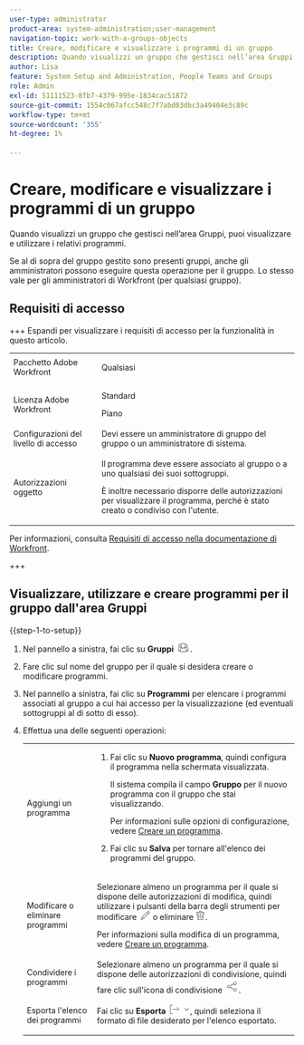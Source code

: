 ```yaml
---
user-type: administrator
product-area: system-administration;user-management
navigation-topic: work-with-a-groups-objects
title: Creare, modificare e visualizzare i programmi di un gruppo
description: Quando visualizzi un gruppo che gestisci nell’area Gruppi, puoi visualizzare e utilizzare i relativi programmi.
author: Lisa
feature: System Setup and Administration, People Teams and Groups
role: Admin
exl-id: 51111523-8fb7-4379-995e-1834cac51872
source-git-commit: 1554c067afcc548c7f7abd03dbc3a49404e3c89c
workflow-type: tm+mt
source-wordcount: '355'
ht-degree: 1%

---
```


# Creare, modificare e visualizzare i programmi di un gruppo

Quando visualizzi un gruppo che gestisci nell’area Gruppi, puoi visualizzare e utilizzare i relativi programmi.

Se al di sopra del gruppo gestito sono presenti gruppi, anche gli amministratori possono eseguire questa operazione per il gruppo. Lo stesso vale per gli amministratori di Workfront (per qualsiasi gruppo).

## Requisiti di accesso

+++ Espandi per visualizzare i requisiti di accesso per la funzionalità in questo articolo.

<table style="table-layout:auto"> 
 <col> 
 <col> 
 <tbody> 
  <tr> 
   <td>Pacchetto Adobe Workfront</td> 
   <td><p>Qualsiasi</p></td> 
  </tr> 
  <tr> 
   <td>Licenza Adobe Workfront</td> 
   <td><p>Standard</p>
       <p>Piano</p></td>
  </tr>
  <tr> 
   <td>Configurazioni del livello di accesso</td> 
   <td>Devi essere un amministratore di gruppo del gruppo o un amministratore di sistema.</td>
  </tr>
  <tr> 
   <td>Autorizzazioni oggetto</td>
   <td> <p>Il programma deve essere associato al gruppo o a uno qualsiasi dei suoi sottogruppi.</p> <p>È inoltre necessario disporre delle autorizzazioni per visualizzare il programma, perché è stato creato o condiviso con l'utente.</p></td> 
  </tr> 
 </tbody> 
</table>

Per informazioni, consulta [Requisiti di accesso nella documentazione di Workfront](/help/quicksilver/administration-and-setup/add-users/access-levels-and-object-permissions/access-level-requirements-in-documentation.md).

+++

## Visualizzare, utilizzare e creare programmi per il gruppo dall&#39;area Gruppi

{{step-1-to-setup}}

1. Nel pannello a sinistra, fai clic su **Gruppi** ![Gruppi](assets/groups-icon.png).

1. Fare clic sul nome del gruppo per il quale si desidera creare o modificare programmi.
1. Nel pannello a sinistra, fai clic su **Programmi** per elencare i programmi associati al gruppo a cui hai accesso per la visualizzazione (ed eventuali sottogruppi al di sotto di esso).
1. Effettua una delle seguenti operazioni:

   <table style="table-layout:auto"> 
    <col> 
    <col> 
    <tbody> 
     <tr> 
      <td role="rowheader">Aggiungi un programma</td> 
      <td> 
       <ol> 
        <li value="1"> <p>Fai clic su <strong>Nuovo programma</strong>, quindi configura il programma nella schermata visualizzata. </p> <p>Il sistema compila il campo <strong>Gruppo</strong> per il nuovo programma con il gruppo che stai visualizzando.</p> <p>Per informazioni sulle opzioni di configurazione, vedere <a href="../../../manage-work/portfolios/create-and-manage-programs/create-program.md" class="MCXref xref">Creare un programma</a>.</p> </li> 
        <li value="2"> <p>Fai clic su <strong>Salva</strong> per tornare all'elenco dei programmi del gruppo.</p> </li> 
       </ol> </td> 
     </tr> 
     <tr> 
      <td role="rowheader"> <p>Modificare o eliminare programmi</p> </td> 
      <td> <p>Selezionare almeno un programma per il quale si dispone delle autorizzazioni di modifica, quindi utilizzare i pulsanti della barra degli strumenti per modificare <img src="assets/edit-icon.png"> o eliminare <img src="assets/delete.png">.</p> <p>Per informazioni sulla modifica di un programma, vedere <a href="../../../manage-work/portfolios/create-and-manage-programs/create-program.md" class="MCXref xref">Creare un programma</a>.</p> </td> 
     </tr> 
     <tr> 
      <td role="rowheader">Condividere i programmi</td> 
      <td>Selezionare almeno un programma per il quale si dispone delle autorizzazioni di condivisione, quindi fare clic sull'icona di condivisione <img src="assets/share-icon.png">.</td> 
     </tr> 
     <tr> 
      <td role="rowheader"> <p>Esporta l'elenco dei programmi</p> </td> 
      <td>Fai clic su <strong>Esporta</strong> <img src="assets/export.png">, quindi seleziona il formato di file desiderato per l'elenco esportato.</td> 
     </tr> 
    </tbody> 
   </table>
